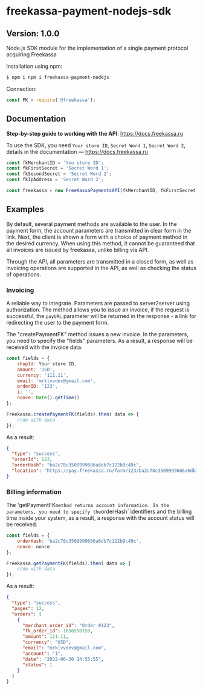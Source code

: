 # freekassa-payment-nodejs-sdk
## Version: 1.0.0

Node.js SDK module for the implementation of a single payment protocol acquiring Freekassa

Installation using npm:
```bash
$ npm i npm i freekassa-payment-nodejs
```

Connection:
```javascript
const FK = require('@freekassa');
```

## Documentation
**Step-by-step guide to working with the API**: https://docs.freekassa.ru <br>

To use the SDK, you need `Your store ID`, `Secret Word 1`, `Secret Word 2`, details in the documentation — https://docs.freekassa.ru <br>

```javascript
const fkMerchantID = 'You store ID';
const fkFirstSecret = 'Secret Word 1';
const fkSecondSecret = 'Secret Word 2';
const fkIpAddress = 'Secret Word 2';

const freekassa = new FreeKassaPaymentsAPI(fkMerchantID, fkFirstSecret, fkSecondSecret, fkIpAddress);
```

## Examples
By default, several payment methods are available to the user. In the payment form, the account parameters are transmitted in clear form in the link. Next, the client is shown a form with a choice of payment method in the desired currency. When using this method, it cannot be guaranteed that all invoices are issued by freekassa, unlike billing via API.

Through the API, all parameters are transmitted in a closed form, as well as invoicing operations are supported in the API, as well as checking the status of operations.

### Invoicing

A reliable way to integrate. Parameters are passed to server2server using authorization. The method allows you to issue an invoice, if the request is successful, the `payURL` parameter will be returned in the response - a link for redirecting the user to the payment form.

The "createPaymentFK" method issues a new invoice. In the parameters, you need to specify the "fields" parameters. As a result, a response will be received with the invoice data.

```javascript
const fields = {
    shopId: Your store ID,
    amount: 'USD',
    currency: '111.11',
    email: 'mrklvvdev@gmail.com',
    orderID: '123',
    i: '',
    nonce: Date().getTime()
};

Freekassa.createPaymentFK(fields).then( data => {
    //do with data
});
```
As a result:
```json
{
  "type": "success",
  "orderId": 123,
  "orderHash": "ba2c78c3509999686a6db7c122b9c49c",
  "location": "https://pay.freekassa.ru/form/123/ba2c78c3509999686a6db7c122b9c49c"
}
```

### Billing information

The 'getPaymentFK` method returns account information. In the parameters, you need to specify the `orderHash` identifiers and the billing time inside your system, as a result, a response with the account status will be received.

```javascript
const fields = {
    orderHash: 'ba2c78c3509999686a6db7c122b9c49c',
    nonce: nonce
};

Freekassa.getPaymentFK(fields).then( data => {
    //do with data
});
```
As a result:
```json
{
  "type": "success",
  "pages": 12,
  "orders": [
    {
      "merchant_order_id": "Order #123",
      "fk_order_id": 1656590159,
      "amount": 111.11,
      "currency": "USD",
      "email": "mrklvvdev@gmail.com",
      "account": "1",
      "date": "2022-06-30 14:55:55",
      "status": 1
    }
  ]
}
```
